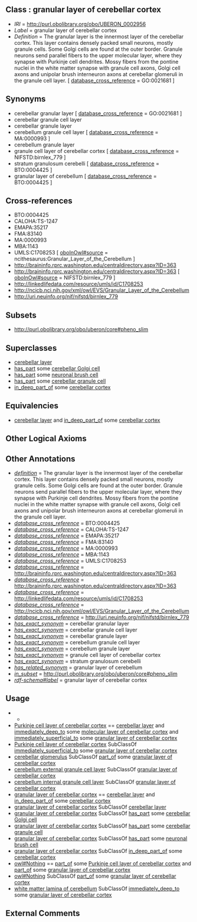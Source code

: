 
## Class : granular layer of cerebellar cortex

 * *IRI* = http://purl.obolibrary.org/obo/UBERON_0002956
 * *Label* = granular layer of cerebellar cortex
 * *Definition* = The granular layer is the innermost layer of the cerebellar cortex. This layer contains densely packed small neurons, mostly granule cells. Some Golgi cells are found at the outer border. Granule neurons send parallel fibers to the upper molecular layer, where they synapse with Purkinje cell dendrites. Mossy fibers from the pontine nuclei in the white matter synapse with granule cell axons, Golgi cell axons and unipolar brush interneuron axons at cerebellar glomeruli in the granule cell layer. [ [database_cross_reference](../../ef/oboInOwl#hasDbXref.md) = GO:0021681 ]

## Synonyms

 * cerebellar granular layer [ [database_cross_reference](../../ef/oboInOwl#hasDbXref.md) = GO:0021681 ]
 * cerebellar granule cell layer
 * cerebellar granule layer
 * cerebellum granule cell layer [ [database_cross_reference](../../ef/oboInOwl#hasDbXref.md) = MA:0000993 ]
 * cerebellum granule layer
 * granule cell layer of cerebellar cortex [ [database_cross_reference](../../ef/oboInOwl#hasDbXref.md) = NIFSTD:birnlex_779 ]
 * stratum granulosum cerebelli [ [database_cross_reference](../../ef/oboInOwl#hasDbXref.md) = BTO:0004425 ]
 * granular layer of cerebellum [ [database_cross_reference](../../ef/oboInOwl#hasDbXref.md) = BTO:0004425 ]

## Cross-references

 * BTO:0004425
 * CALOHA:TS-1247
 * EMAPA:35217
 * FMA:83140
 * MA:0000993
 * MBA:1143
 * UMLS:C1708253 [ [oboInOwl#source](../../ce/oboInOwl#source.md) = ncithesaurus:Granular_Layer_of_the_Cerebellum ]
 * http://braininfo.rprc.washington.edu/centraldirectory.aspx?ID=363
 * http://braininfo.rprc.washington.edu/centraldirectory.aspx?ID=363 [ [oboInOwl#source](../../ce/oboInOwl#source.md) = NIFSTD:birnlex_779 ]
 * http://linkedlifedata.com/resource/umls/id/C1708253
 * http://ncicb.nci.nih.gov/xml/owl/EVS/Granular_Layer_of_the_Cerebellum
 * http://uri.neuinfo.org/nif/nifstd/birnlex_779

## Subsets

 * http://purl.obolibrary.org/obo/uberon/core#pheno_slim

## Superclasses

 * [cerebellar layer](../../UBERON/30/UBERON_0004130.md)
 * [has_part](../../BFO/51/BFO_0000051.md) some [cerebellar Golgi cell](../../CL/19/CL_0000119.md)
 * [has_part](../../BFO/51/BFO_0000051.md) some [neuronal brush cell](../../CL/55/CL_0000555.md)
 * [has_part](../../BFO/51/BFO_0000051.md) some [cerebellar granule cell](../../CL/31/CL_0001031.md)
 * [in_deep_part_of](../../BSPO/01/BSPO_0001101.md) some [cerebellar cortex](../../UBERON/29/UBERON_0002129.md)

## Equivalencies

 * [cerebellar layer](../../UBERON/30/UBERON_0004130.md) and [in_deep_part_of](../../BSPO/01/BSPO_0001101.md) some [cerebellar cortex](../../UBERON/29/UBERON_0002129.md)

## Other Logical Axioms


## Other Annotations

 * *[definition](../../IAO/15/IAO_0000115.md)* = The granular layer is the innermost layer of the cerebellar cortex. This layer contains densely packed small neurons, mostly granule cells. Some Golgi cells are found at the outer border. Granule neurons send parallel fibers to the upper molecular layer, where they synapse with Purkinje cell dendrites. Mossy fibers from the pontine nuclei in the white matter synapse with granule cell axons, Golgi cell axons and unipolar brush interneuron axons at cerebellar glomeruli in the granule cell layer.
 * *[database_cross_reference](../../ef/oboInOwl#hasDbXref.md)* = BTO:0004425
 * *[database_cross_reference](../../ef/oboInOwl#hasDbXref.md)* = CALOHA:TS-1247
 * *[database_cross_reference](../../ef/oboInOwl#hasDbXref.md)* = EMAPA:35217
 * *[database_cross_reference](../../ef/oboInOwl#hasDbXref.md)* = FMA:83140
 * *[database_cross_reference](../../ef/oboInOwl#hasDbXref.md)* = MA:0000993
 * *[database_cross_reference](../../ef/oboInOwl#hasDbXref.md)* = MBA:1143
 * *[database_cross_reference](../../ef/oboInOwl#hasDbXref.md)* = UMLS:C1708253
 * *[database_cross_reference](../../ef/oboInOwl#hasDbXref.md)* = http://braininfo.rprc.washington.edu/centraldirectory.aspx?ID=363
 * *[database_cross_reference](../../ef/oboInOwl#hasDbXref.md)* = http://braininfo.rprc.washington.edu/centraldirectory.aspx?ID=363
 * *[database_cross_reference](../../ef/oboInOwl#hasDbXref.md)* = http://linkedlifedata.com/resource/umls/id/C1708253
 * *[database_cross_reference](../../ef/oboInOwl#hasDbXref.md)* = http://ncicb.nci.nih.gov/xml/owl/EVS/Granular_Layer_of_the_Cerebellum
 * *[database_cross_reference](../../ef/oboInOwl#hasDbXref.md)* = http://uri.neuinfo.org/nif/nifstd/birnlex_779
 * *[has_exact_synonym](../../ym/oboInOwl#hasExactSynonym.md)* = cerebellar granular layer
 * *[has_exact_synonym](../../ym/oboInOwl#hasExactSynonym.md)* = cerebellar granule cell layer
 * *[has_exact_synonym](../../ym/oboInOwl#hasExactSynonym.md)* = cerebellar granule layer
 * *[has_exact_synonym](../../ym/oboInOwl#hasExactSynonym.md)* = cerebellum granule cell layer
 * *[has_exact_synonym](../../ym/oboInOwl#hasExactSynonym.md)* = cerebellum granule layer
 * *[has_exact_synonym](../../ym/oboInOwl#hasExactSynonym.md)* = granule cell layer of cerebellar cortex
 * *[has_exact_synonym](../../ym/oboInOwl#hasExactSynonym.md)* = stratum granulosum cerebelli
 * *[has_related_synonym](../../ym/oboInOwl#hasRelatedSynonym.md)* = granular layer of cerebellum
 * *[in_subset](../../et/oboInOwl#inSubset.md)* = http://purl.obolibrary.org/obo/uberon/core#pheno_slim
 * *[rdf-schema#label](../../el/rdf-schema#label.md)* = granular layer of cerebellar cortex

## Usage

 * -
 * [Purkinje cell layer of cerebellar cortex](../../UBERON/79/UBERON_0002979.md) == [cerebellar layer](../../UBERON/30/UBERON_0004130.md) and [immediately_deep_to](../../BSPO/07/BSPO_0001107.md) some [molecular layer of cerebellar cortex](../../UBERON/74/UBERON_0002974.md) and [immediately_superficial_to](../../BSPO/14/BSPO_0015014.md) some [granular layer of cerebellar cortex](../../UBERON/56/UBERON_0002956.md)
 * [Purkinje cell layer of cerebellar cortex](../../UBERON/79/UBERON_0002979.md) SubClassOf [immediately_superficial_to](../../BSPO/14/BSPO_0015014.md) some [granular layer of cerebellar cortex](../../UBERON/56/UBERON_0002956.md)
 * [cerebellar glomerulus](../../UBERON/15/UBERON_0011915.md) SubClassOf [part_of](../../BFO/50/BFO_0000050.md) some [granular layer of cerebellar cortex](../../UBERON/56/UBERON_0002956.md)
 * [cerebellum external granule cell layer](../../UBERON/29/UBERON_0008829.md) SubClassOf [granular layer of cerebellar cortex](../../UBERON/56/UBERON_0002956.md)
 * [cerebellum internal granule cell layer](../../UBERON/30/UBERON_0008830.md) SubClassOf [granular layer of cerebellar cortex](../../UBERON/56/UBERON_0002956.md)
 * [granular layer of cerebellar cortex](../../UBERON/56/UBERON_0002956.md) == [cerebellar layer](../../UBERON/30/UBERON_0004130.md) and [in_deep_part_of](../../BSPO/01/BSPO_0001101.md) some [cerebellar cortex](../../UBERON/29/UBERON_0002129.md)
 * [granular layer of cerebellar cortex](../../UBERON/56/UBERON_0002956.md) SubClassOf [cerebellar layer](../../UBERON/30/UBERON_0004130.md)
 * [granular layer of cerebellar cortex](../../UBERON/56/UBERON_0002956.md) SubClassOf [has_part](../../BFO/51/BFO_0000051.md) some [cerebellar Golgi cell](../../CL/19/CL_0000119.md)
 * [granular layer of cerebellar cortex](../../UBERON/56/UBERON_0002956.md) SubClassOf [has_part](../../BFO/51/BFO_0000051.md) some [cerebellar granule cell](../../CL/31/CL_0001031.md)
 * [granular layer of cerebellar cortex](../../UBERON/56/UBERON_0002956.md) SubClassOf [has_part](../../BFO/51/BFO_0000051.md) some [neuronal brush cell](../../CL/55/CL_0000555.md)
 * [granular layer of cerebellar cortex](../../UBERON/56/UBERON_0002956.md) SubClassOf [in_deep_part_of](../../BSPO/01/BSPO_0001101.md) some [cerebellar cortex](../../UBERON/29/UBERON_0002129.md)
 * [owl#Nothing](../../ng/owl#Nothing.md) == [part_of](../../BFO/50/BFO_0000050.md) some [Purkinje cell layer of cerebellar cortex](../../UBERON/79/UBERON_0002979.md) and [part_of](../../BFO/50/BFO_0000050.md) some [granular layer of cerebellar cortex](../../UBERON/56/UBERON_0002956.md)
 * [owl#Nothing](../../ng/owl#Nothing.md) SubClassOf [part_of](../../BFO/50/BFO_0000050.md) some [granular layer of cerebellar cortex](../../UBERON/56/UBERON_0002956.md)
 * [white matter lamina of cerebellum](../../UBERON/40/UBERON_0014540.md) SubClassOf [immediately_deep_to](../../BSPO/07/BSPO_0001107.md) some [granular layer of cerebellar cortex](../../UBERON/56/UBERON_0002956.md)

## External Comments

